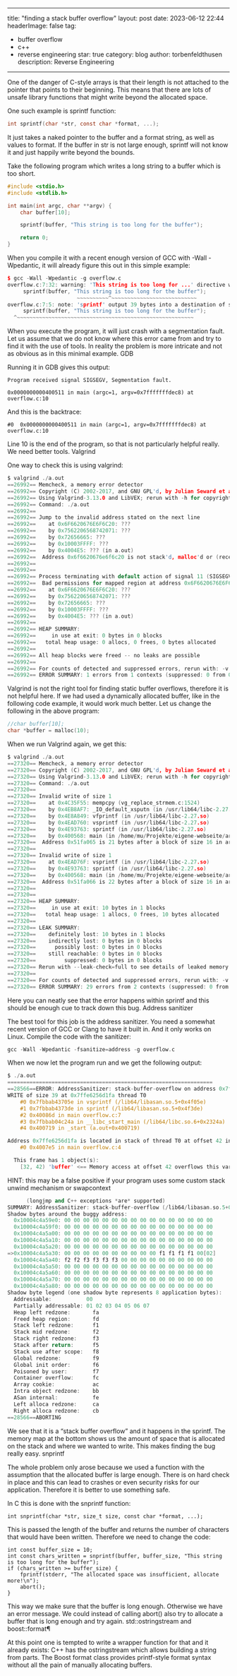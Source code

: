 
---
title: "finding a stack buffer overflow"
layout: post
date: 2023-06-12 22:44
headerImage: false
tag:
- buffer overflow
- c++
- reverse engineering
star: true
category: blog
author: torbenfeldthusen
description: Reverse Engineering
---


One of the danger of C-style arrays is that their length is not attached to the pointer that points to their beginning. This means that there are lots of unsafe library functions that might write beyond the allocated space.

One such example is sprintf function:

```c
int sprintf(char *str, const char *format, ...);
```
It just takes a naked pointer to the buffer and a format string, as well as values to format. If the buffer in str is not large enough, sprintf will not know it and just happily write beyond the bounds.

Take the following program which writes a long string to a buffer which is too short.

```cpp
#include <stdio.h>
#include <stdlib.h>

int main(int argc, char **argv) {
    char buffer[10];

    sprintf(buffer, "This string is too long for the buffer");

    return 0;
}
```
When you compile it with a recent enough version of GCC with -Wall -Wpedantic, it will already figure this out in this simple example:

```cpp
$ gcc -Wall -Wpedantic -g overflow.c
overflow.c:7:32: warning: 'This string is too long for ...' directive writing 38 bytes into a region of size 10 [-Wformat-overflow=]
     sprintf(buffer, "This string is too long for the buffer");
                      ~~~~~~~~~~^~~~~~~~~~~~~~~~~~~~~~~~~~~~
overflow.c:7:5: note: 'sprintf' output 39 bytes into a destination of size 10
     sprintf(buffer, "This string is too long for the buffer");
  ^~~~~~~~~~~~~~~~~~~~~~~~~~~~~~~~~~~~~~~~~~~~~~~~~~~~~~~~~
```
When you execute the program, it will just crash with a segmentation fault. Let us assume that we do not know where this error came from and try to find it with the use of tools. In reality the problem is more intricate and not as obvious as in this minimal example.
GDB

Running it in GDB gives this output:

```
Program received signal SIGSEGV, Segmentation fault.

0x0000000000400511 in main (argc=1, argv=0x7fffffffdec8) at overflow.c:10
```
And this is the backtrace:
```
#0  0x0000000000400511 in main (argc=1, argv=0x7fffffffdec8) at overflow.c:10

```
Line 10 is the end of the program, so that is not particularly helpful really. We need better tools.
Valgrind

One way to check this is using valgrind:
```c
$ valgrind ./a.out
==26992== Memcheck, a memory error detector
==26992== Copyright (C) 2002-2017, and GNU GPL'd, by Julian Seward et al.
==26992== Using Valgrind-3.13.0 and LibVEX; rerun with -h for copyright info
==26992== Command: ./a.out
==26992==
==26992== Jump to the invalid address stated on the next line
==26992==    at 0x6F6620676E6F6C20: ???
==26992==    by 0x7562206568742071: ???
==26992==    by 0x72656665: ???
==26992==    by 0x10003FFFF: ???
==26992==    by 0x4004E5: ??? (in a.out)
==26992==  Address 0x6f6620676e6f6c20 is not stack'd, malloc'd or (recently) free'd
==26992==
==26992==
==26992== Process terminating with default action of signal 11 (SIGSEGV): dumping core
==26992==  Bad permissions for mapped region at address 0x6F6620676E6F6C20
==26992==    at 0x6F6620676E6F6C20: ???
==26992==    by 0x7562206568742071: ???
==26992==    by 0x72656665: ???
==26992==    by 0x10003FFFF: ???
==26992==    by 0x4004E5: ??? (in a.out)
==26992==
==26992== HEAP SUMMARY:
==26992==     in use at exit: 0 bytes in 0 blocks
==26992==   total heap usage: 0 allocs, 0 frees, 0 bytes allocated
==26992==
==26992== All heap blocks were freed -- no leaks are possible
==26992==
==26992== For counts of detected and suppressed errors, rerun with: -v
==26992== ERROR SUMMARY: 1 errors from 1 contexts (suppressed: 0 from 0)
```
Valgrind is not the right tool for finding static buffer overflows, therefore it is not helpful here. If we had used a dynamically allocated buffer, like in the following code example, it would work much better. Let us change the following in the above program:
```c
//char buffer[10];
char *buffer = malloc(10);
```
When we run Valgrind again, we get this:
```c
$ valgrind ./a.out
==27320== Memcheck, a memory error detector
==27320== Copyright (C) 2002-2017, and GNU GPL'd, by Julian Seward et al.
==27320== Using Valgrind-3.13.0 and LibVEX; rerun with -h for copyright info
==27320== Command: ./a.out
==27320==
==27320== Invalid write of size 1
==27320==    at 0x4C35F55: mempcpy (vg_replace_strmem.c:1524)
==27320==    by 0x4EB8AF7: _IO_default_xsputn (in /usr/lib64/libc-2.27.so)
==27320==    by 0x4E8A849: vfprintf (in /usr/lib64/libc-2.27.so)
==27320==    by 0x4EAD760: vsprintf (in /usr/lib64/libc-2.27.so)
==27320==    by 0x4E93763: sprintf (in /usr/lib64/libc-2.27.so)
==27320==    by 0x400568: main (in /home/mu/Projekte/eigene-webseite/articles/finding-stack-buffer-overflows/a.out)
==27320==  Address 0x51fa065 is 21 bytes after a block of size 16 in arena "client"
==27320==
==27320== Invalid write of size 1
==27320==    at 0x4EAD76F: vsprintf (in /usr/lib64/libc-2.27.so)
==27320==    by 0x4E93763: sprintf (in /usr/lib64/libc-2.27.so)
==27320==    by 0x400568: main (in /home/mu/Projekte/eigene-webseite/articles/finding-stack-buffer-overflows/a.out)
==27320==  Address 0x51fa066 is 22 bytes after a block of size 16 in arena "client"
==27320==
==27320==
==27320== HEAP SUMMARY:
==27320==     in use at exit: 10 bytes in 1 blocks
==27320==   total heap usage: 1 allocs, 0 frees, 10 bytes allocated
==27320==
==27320== LEAK SUMMARY:
==27320==    definitely lost: 10 bytes in 1 blocks
==27320==    indirectly lost: 0 bytes in 0 blocks
==27320==      possibly lost: 0 bytes in 0 blocks
==27320==    still reachable: 0 bytes in 0 blocks
==27320==         suppressed: 0 bytes in 0 blocks
==27320== Rerun with --leak-check=full to see details of leaked memory
==27320==
==27320== For counts of detected and suppressed errors, rerun with: -v
==27320== ERROR SUMMARY: 29 errors from 2 contexts (suppressed: 0 from 0)
```
Here you can neatly see that the error happens within sprintf and this should be enough cue to track down this bug.
Address sanitizer

The best tool for this job is the address sanitizer. You need a somewhat recent version of GCC or Clang to have it built in. And it only works on Linux. Compile the code with the sanitizer:
```cpp
gcc -Wall -Wpedantic -fsanitize=address -g overflow.c
```
When we now let the program run and we get the following output:
```c
$ ./a.out
=================================================================
==28566==ERROR: AddressSanitizer: stack-buffer-overflow on address 0x7ffe6256d1fa at pc 0x7fbbab43705f bp 0x7ffe6256d0c0 sp 0x7ffe6256c850
WRITE of size 39 at 0x7ffe6256d1fa thread T0
    #0 0x7fbbab43705e in vsprintf (/lib64/libasan.so.5+0x4f05e)
    #1 0x7fbbab4373de in sprintf (/lib64/libasan.so.5+0x4f3de)
    #2 0x40086d in main overflow.c:7
    #3 0x7fbbab04c24a in __libc_start_main (/lib64/libc.so.6+0x2324a)
    #4 0x400719 in _start (a.out+0x400719)

Address 0x7ffe6256d1fa is located in stack of thread T0 at offset 42 in frame
    #0 0x4007e5 in main overflow.c:4

  This frame has 1 object(s):
    [32, 42) 'buffer' <== Memory access at offset 42 overflows this variable
```
HINT: this may be a false positive if your program uses some custom stack unwind mechanism or swapcontext
```cpp
      (longjmp and C++ exceptions *are* supported)
SUMMARY: AddressSanitizer: stack-buffer-overflow (/lib64/libasan.so.5+0x4f05e) in vsprintf
Shadow bytes around the buggy address:
  0x10004c4a59e0: 00 00 00 00 00 00 00 00 00 00 00 00 00 00 00 00
  0x10004c4a59f0: 00 00 00 00 00 00 00 00 00 00 00 00 00 00 00 00
  0x10004c4a5a00: 00 00 00 00 00 00 00 00 00 00 00 00 00 00 00 00
  0x10004c4a5a10: 00 00 00 00 00 00 00 00 00 00 00 00 00 00 00 00
  0x10004c4a5a20: 00 00 00 00 00 00 00 00 00 00 00 00 00 00 00 00
=>0x10004c4a5a30: 00 00 00 00 00 00 00 00 00 00 f1 f1 f1 f1 00[02]
  0x10004c4a5a40: f2 f2 f3 f3 f3 f3 00 00 00 00 00 00 00 00 00 00
  0x10004c4a5a50: 00 00 00 00 00 00 00 00 00 00 00 00 00 00 00 00
  0x10004c4a5a60: 00 00 00 00 00 00 00 00 00 00 00 00 00 00 00 00
  0x10004c4a5a70: 00 00 00 00 00 00 00 00 00 00 00 00 00 00 00 00
  0x10004c4a5a80: 00 00 00 00 00 00 00 00 00 00 00 00 00 00 00 00
Shadow byte legend (one shadow byte represents 8 application bytes):
  Addressable:           00
  Partially addressable: 01 02 03 04 05 06 07
  Heap left redzone:       fa
  Freed heap region:       fd
  Stack left redzone:      f1
  Stack mid redzone:       f2
  Stack right redzone:     f3
  Stack after return:      f5
  Stack use after scope:   f8
  Global redzone:          f9
  Global init order:       f6
  Poisoned by user:        f7
  Container overflow:      fc
  Array cookie:            ac
  Intra object redzone:    bb
  ASan internal:           fe
  Left alloca redzone:     ca
  Right alloca redzone:    cb
==28566==ABORTING
```
We see that it is a “stack buffer overflow” and it happens in the sprintf. The memory map at the bottom shows us the amount of space that is allocated on the stack and where we wanted to write. This makes finding the bug really easy.
snprintf

The whole problem only arose because we used a function with the assumption that the allocated buffer is large enough. There is on hard check in place and this can lead to crashes or even security risks for our application. Therefore it is better to use something safe.

In C this is done with the snprintf function:
```
int snprintf(char *str, size_t size, const char *format, ...);
```
This is passed the length of the buffer and returns the number of characters that would have been written. Therefore we need to change the code:
```
int const buffer_size = 10;
int const chars_written = snprintf(buffer, buffer_size, "This string is too long for the buffer");
if (chars_written >= buffer_size) {
    fprintf(stderr, "The allocated space was insufficient, allocate more!\n");
    abort();
}
```
This way we make sure that the buffer is long enough. Otherwise we have an error message. We could instead of calling abort() also try to allocate a buffer that is long enough and try again.
std::ostringstream and boost::format¶

At this point one is tempted to write a wrapper function for that and it already exists: C++ has the ostringstream which allows building a string from parts. The Boost format class provides printf-style format syntax without all the pain of manually allocating buffers.



